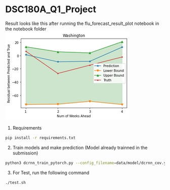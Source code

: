 # DSC180A_Q1_Project

Result looks like this after running the flu_forecast_result_plot notebook in the notebook folder
![uncertainty_quantification](./references/washington_flu.png)
 
1. Requirements
```bash
pip install -r requirements.txt
```
2. Train models and make prediction (Model already trainned in the submission)
```bash
python3 dcrnn_train_pytorch.py --config_filename=data/model/dcrnn_cov.yaml
```
3. For Test, run the following command
```bash
./test.sh
```
